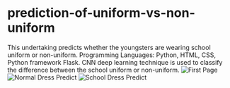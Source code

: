 # prediction-of-uniform-vs-non-uniform
This undertaking predicts whether the youngsters are wearing school uniform or non-uniform. Programming Languages: Python, HTML, CSS, Python framework Flask. CNN deep learning technique is used to classify the difference between the school uniform or non-uniform.
![First Page](https://user-images.githubusercontent.com/77716229/121889468-e8a53000-cd36-11eb-8f9a-42d30802ac62.png)
![Normal Dress Predict](https://user-images.githubusercontent.com/77716229/121889514-f490f200-cd36-11eb-9d81-4ba8fe4a02ed.png)
![School Dress Predict](https://user-images.githubusercontent.com/77716229/121889553-ffe41d80-cd36-11eb-8a4f-b5a8b090a5a3.png)
